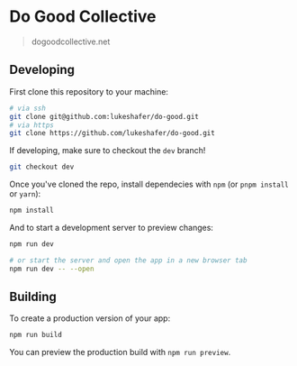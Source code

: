 # Do Good Collective

> dogoodcollective.net

## Developing

First clone this repository to your machine:

```bash
# via ssh
git clone git@github.com:lukeshafer/do-good.git
# via https
git clone https://github.com/lukeshafer/do-good.git
```

If developing, make sure to checkout the `dev` branch!

```bash
git checkout dev
```

Once you've cloned the repo, install dependecies with `npm` (or `pnpm install` or `yarn`):

```bash
npm install
```

And to start a development server to preview changes:

```bash
npm run dev

# or start the server and open the app in a new browser tab
npm run dev -- --open
```

## Building

To create a production version of your app:

```bash
npm run build
```

You can preview the production build with `npm run preview`.
